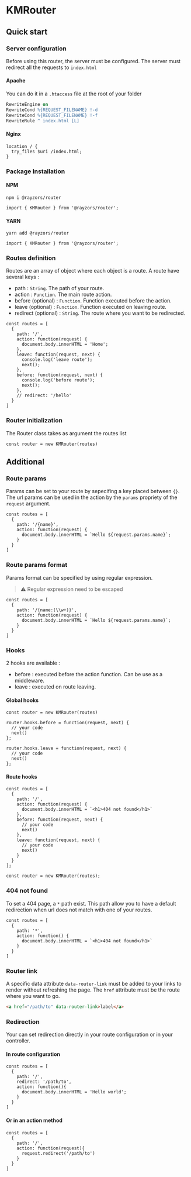 # KMRouter

## Quick start

### Server configuration

Before using this router, the server must be configured. The server must redirect all the requests to `index.html`

#### Apache

You can do it in a `.htaccess` file at the root of your folder

```apache
RewriteEngine on
RewriteCond %{REQUEST_FILENAME} !-d
RewriteCond %{REQUEST_FILENAME} !-f
RewriteRule ^ index.html [L]
```

#### Nginx

```nginx
location / {
  try_files $uri /index.html;
}
```

### Package Installation

#### NPM

`npm i @rayzors/router`

```JS
import { KMRouter } from '@rayzors/router';
```

#### YARN

`yarn add @rayzors/router`

```JS
import { KMRouter } from '@rayzors/router';
```

### Routes definition

Routes are an array of object where each object is a route. A route have several keys :

- path : `String`. The path of your route.
- action : `Function`. The main route action.
- before (optional) : `Function`. Function executed before the action.
- leave (optional) : `Function`. Function executed on leaving route.
- redirect (optional) : `String`. The route where you want to be redirected.

```JS
const routes = [
  {
    path: '/',
    action: function(request) {
      document.body.innerHTML = 'Home';
    },
    leave: function(request, next) {
      console.log('leave route');
      next();
    },
    before: function(request, next) {
      console.log('before route');
      next();
    },
    // redirect: '/hello'
  }
]
```

### Router initialization

The Router class takes as argument the routes list

```JS
const router = new KMRouter(routes)
```

## Additional

### Route params

Params can be set to your route by sepecifing a key placed between `{}`. The url params can be used in the action by the `params` propriety of the `request` argument.

```JS
const routes = [
  {
    path: '/{name}',
    action: function(request) {
      document.body.innerHTML = `Hello ${request.params.name}`;
    }
  }
]
```

### Route params format

Params format can be specified by using regular expression.

> ⚠️ Regular expression need to be escaped

```JS
const routes = [
  {
    path: '/{name:(\\w+)}',
    action: function(request) {
      document.body.innerHTML = `Hello ${request.params.name}`;
    }
  }
]
```

### Hooks

2 hooks are available :

- before : executed before the action function. Can be use as a middleware.
- leave : executed on route leaving.

#### Global hooks

```JS
const router = new KMRouter(routes)

router.hooks.before = function(request, next) {
  // your code
  next()
};

router.hooks.leave = function(request, next) {
  // your code
  next()
};
```

#### Route hooks

```JS
const routes = [
  {
    path: '/',
    action: function(request) {
      document.body.innerHTML = `<h1>404 not found</h1>`
    },
    before: function(request, next) {
      // your code
      next()
    },
    leave: function(request, next) {
      // your code
      next()
    }
  }
];

const router = new KMRouter(routes);
```

### 404 not found

To set a 404 page, a `*` path exist. This path allow you to have a default redirection when url does not match with one of your routes.

```JS
const routes = [
  {
    path: '*',
    action: function() {
      document.body.innerHTML = `<h1>404 not found</h1>`
    }
  }
]
```

### Router link

A specific data attribute `data-router-link` must be added to your links to render without refreshing the page. The `href` attribute must be the route where you want to go.

```HTML
<a href="/path/to" data-router-link>label</a>
```

### Redirection

Your can set redirection directly in your route configuration or in your controller.

#### In route configuration

```JS
const routes = [
  {
    path: '/',
    redirect: '/path/to',
    action: function(){
      document.body.innerHTML = 'Hello world';
    }
  }
]
```

#### Or in an action method

```JS
const routes = [
  {
    path: '/',
    action: function(request){
      request.redirect('/path/to')
    }
  }
]
```
